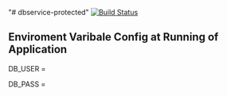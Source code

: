 "# dbservice-protected" 
[![Build Status](https://travis-ci.com/WebMonere/dbservice-protected.svg?branch=master)](https://travis-ci.com/WebMonere/dbservice-protected)

## Enviroment Varibale Config at Running of Application
DB_USER =

DB_PASS =
 

